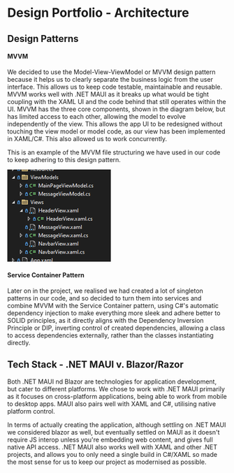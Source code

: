 # Design Portfolio - Architecture

## Design Patterns

#### MVVM

We decided to use the Model-View-ViewModel or MVVM design pattern because it helps us to clearly separate the business logic from the user interface. This allows us to keep code testable, maintainable and reusable. MVVM works well with .NET MAUI as it breaks up what would be tight coupling with the XAML UI and the code behind that still operates within the UI. MVVM has the three core components, shown in the diagram below, but has limited access to each other, allowing the model to evolve independently of the view. This allows the app UI to be redesigned without touching the view model or model code, as our view has been implemented in XAML/C#. This also allowed us to work concurrently. 

This is an example of the MVVM file structuring we have used in our code to keep adhering to this design pattern.

![mvvm-file-structure](diagrams/mvvm-file-structure.png)

#### Service Container Pattern

Later on in the project, we realised we had created a lot of singleton patterns in our code, and so decided to turn them into services and combine MVVM with the Service Container pattern, using C#'s automatic dependency injection to make everything more sleek and adhere better to SOLID principles, as it directly aligns with the Dependency Inversion Principle or DIP, inverting control of created dependencies, allowing a class to access dependencies externally, rather than the classes instantiating directly.

## Tech Stack - .NET MAUI v. Blazor/Razor
Both .NET MAUI nd Blazor are technologies for application development, but cater to different platforms. We chose to work with .NET MAUI primarily as it focuses on cross-platform applications, being able to work from mobile to desktop apps. MAUI also pairs well with XAML and C#, utilising native platform control.

In terms of actually creating the application, although settling on .NET MAUI we considered blazor as well, but eventually settled on MAUI as it doesn't require JS interop unless you're embedding web content, and gives full native API access. .NET MAUI also works well with XAML and other .NET projects, and allows you to only need a single build in C#/XAML so made the most sense for us to keep our project as modernised as possible.
